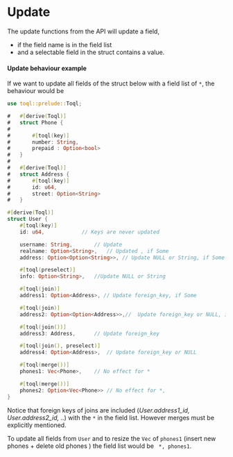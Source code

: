 # Update

The update functions from the API will update a field,
- if the field name is in the field list 
- and a selectable field in the struct contains a value.


#### Update behaviour example

If we want to update all fields of the struct below with a field list of `*`, the behaviour would be

```rust
use toql::prelude::Toql;

#   #[derive(Toql)]
#   struct Phone {
#   
#   	#[toql(key)]
#   	number: String,
#   	prepaid : Option<bool>
#   }
#
#   #[derive(Toql)]
#   struct Address {
#   	#[toql(key)]
#   	id: u64,
#   	street: Option<String>
#   }

#[derive(Toql)]
struct User {
	#[toql(key)]
	id: u64,			// Keys are never updated	

	username: String,		// Update
	realname: Option<String>, 	// Updated , if Some
	address: Option<Option<String>>, // Update NULL or String, if Some

	#[toql(preselect)]
	info: Option<String>, 	//Update NULL or String

	#[toql(join)]
	address1: Option<Address>, // Update foreign_key, if Some 

	#[toql(join)]
	address2: Option<Option<Address>>,//  Update foreign_key or NULL, if Some 

	#[toql(join())]
	address3: Address, 		// Update foreign_key

	#[toql(join(), preselect)]
	address4: Option<Address>,	// Update foreign_key or NULL

	#[toql(merge())]
	phones1: Vec<Phone>,	// No effect for *

	#[toql(merge())]
	phones2: Option<Vec<Phone>> // No effect for *, 
}
```

Notice that foreign keys of joins are included (*User.address1_id, User.address2_id, ..*) with the `*` in the field list.
However merges must be explicitly mentioned. 

To update all fields from `User` and to resize the `Vec` of `phones1` (insert new phones + delete old phones ) the field list would be
` *, phones1`.






